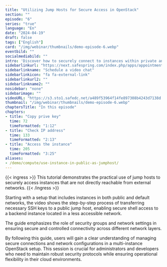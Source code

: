 ```yaml
---
title: "Utilizing Jump Hosts for Secure Access in OpenStack"
section: ""
episode: "6"
series: "true"
language: "En"
date: "2024-04-19"
draft: false
tags: ["English"]
card: "/img/webinar/thumbnails/demo-episode-6.webp"
eventbild: ""
socialmediabild: ""
intro: 'Discover how to securely connect to instances within private and default networks using jump hosts in the OpenStack environment.'
sidebarlinkurl: "https://next.safespring.com/index.php/apps/appointments/embed/VOZl8W1TrMMEFQ%3D%3D/form"
sidebarlinkname: "Schedule a video chat"
sidebarlinkicon: "fa fa-external-link"
sidebarlinkurl2: ""
sidebarlinkname2: ""
nosidebar: "none"
sidebarimage: ""
videoURL: "https://s3.sto1.safedc.net/a489f53964f14fe897308b4243d7138d:processedvideos/safespring-demo-episode-6-use-instance-in-public-as-jumphost_final/master.m3u8"
thumbnail: "/img/webinar/thumbnails/demo-episode-6.webp"
chaptersTitle: "In this episode"
chapters:
- title: "Copy prive key"
  time: 72
  timeFormatted: "1:12"
- title: "Check IP address"
  time: 133
  timeFormatted: "2:13"
- title: "Access the instance"
  time: 205
  timeFormatted: "3:25"
aliases:
- /demo/compute/use-instance-in-public-as-jumphost/
---
```


{{< ingress >}}
This tutorial demonstrates the practical use of jump hosts to securely access instances that are not directly reachable from external networks.
{{< /ingress >}}

 Starting with a setup that includes instances in both public and default networks, the video shows the step-by-step process of transferring necessary SSH keys to a public jump host, enabling secure shell access to a backend instance located in a less accessible network. 

 The guide emphasizes the role of security groups and network settings in ensuring secure and controlled connectivity across different network layers. 

 By following this guide, users will gain a clear understanding of managing secure connections and network configurations in a multi-instance OpenStack setup. This session is crucial for administrators and developers who need to maintain robust security protocols while ensuring operational flexibility in their cloud environments.